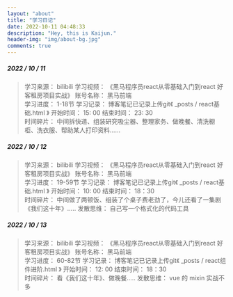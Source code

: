```yaml
---
layout: "about"
title: "学习日记"
date: 2022-10-11 04:48:33
description: "Hey, this is Kaijun."
header-img: "img/about-bg.jpg"
comments: true
---
```


##### 2022 / 10 / 11
> 学习来源： bilibili
> 学习视频： 《黑马程序员react从零基础入门到react 好客租房项目实战》
> 账号名称： 黑马前端 <br/>
> 学习进度： 1-18节
> 学习记录： 博客笔记已记录上传git《 _posts / react基础.html 》
> 开始时间： 15: 00
> 结束时间： 23: 30 <br/>
> 时间碎片： 中间拆快递、组装研究吸尘器、整理家务、做晚餐、清洗橱柜、洗衣服、帮助某人打印资料......


##### 2022 / 10 / 12
> 学习来源： bilibili
> 学习视频： 《黑马程序员react从零基础入门到react 好客租房项目实战》
> 账号名称： 黑马前端 <br/>
> 学习进度： 19-59节
> 学习记录： 博客笔记已记录上传git《 _posts / react基础.html 》
> 开始时间： 10: 00
> 结束时间： 18：30 <br />
> 时间碎片： 中间做了两顿饭、组装了个桌子费老劲了，今儿还看了一集剧《我们这十年》.....
> 发散思维： 自己写一个格式化的代码工具

##### 2022 / 10 / 13
> 学习来源： bilibili
> 学习视频： 《黑马程序员react从零基础入门到react 好客租房项目实战》
> 账号名称： 黑马前端 <br/>
> 学习进度： 60-82节
> 学习记录： 博客笔记已记录上传git《 _posts / react组件进阶.html 》
> 开始时间： 12: 00
> 结束时间： 18：30 <br />
> 时间碎片： 看《我们这十年》、做晚餐.....
> 发散思维： vue 的 mixin 实战不多


